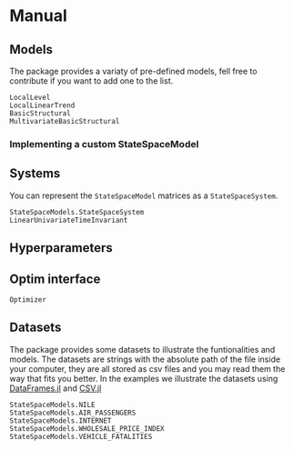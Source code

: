 # Manual

## Models

The package provides a variaty of pre-defined models, fell free to contribute if you want to add one to the list.

```@docs
LocalLevel
LocalLinearTrend
BasicStructural
MultivariateBasicStructural
```

### Implementing a custom StateSpaceModel

## Systems

You can represent the `StateSpaceModel` matrices as a `StateSpaceSystem`. 

```@docs
StateSpaceModels.StateSpaceSystem
LinearUnivariateTimeInvariant
```

## Hyperparameters

## Optim interface

```@docs
Optimizer
```

## Datasets

The package provides some datasets to illustrate the funtionalities and models. The datasets 
are strings with the absolute path of the file inside your computer, they are all stored as 
csv files and you may read them the way that fits you better. In the examples we illustrate the
datasets using [DataFrames.jl](https://github.com/JuliaData/DataFrames.jl) and [CSV.jl](https://github.com/JuliaData/CSV.jl)

```@docs
StateSpaceModels.NILE
StateSpaceModels.AIR_PASSENGERS
StateSpaceModels.INTERNET
StateSpaceModels.WHOLESALE_PRICE_INDEX
StateSpaceModels.VEHICLE_FATALITIES
```